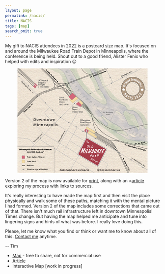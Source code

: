 ```yaml
---
layout: page
permalink: /nacis/
title: NACIS
tags: [map]
search_omit: true
---
```


<p>My gift to NACIS attendees in 2022 is a postcard size map.  It's focused on and around the Milwaukee Road Train Depot in Minneapolis, where the conference is being held.  Shout out to a good friend, Alister Fenix who helped with edits and inspiration 😉
</p>

<figure class="half">
    <a href="/files/NacisDepotv2.png"><img src="/files/NacisDepotV2.png"></a>
    <figcaption></figcaption>
</figure>

<p>Version 2 of the map is now available for <a href='/files/NacisDepotV2.pdf'>print</a>, along with an ><a href='/articles/footsteps/'>article</a> exploring my process with links to sources.
</p>

<p>It's really interesting to have made the map first and then visit the place physically and walk some of these paths, matching it with the mental picture I had formed.  Version 2 of the map includes some corrections that came out of that.  There isn't much rail infrastructure left in downtown Minneapolis! Times change.  But having the map helped me anticipate and tune into lingering signs and hints of what was before.  I really love doing this.

Please, let me know what you find or think or want me to know about all of this. <a href='/'>Contact me</a> anytime.

<p>-- Tim</p>

<ul>
<li><a href='/files/NacisDepotV2.pdf'>Map</a> - free to share, not for commercial use</li>
<li><a href='/articles/footsteps/'>Article</a></li>
<li>Interactive Map [work in progress]</li>
</ul>
